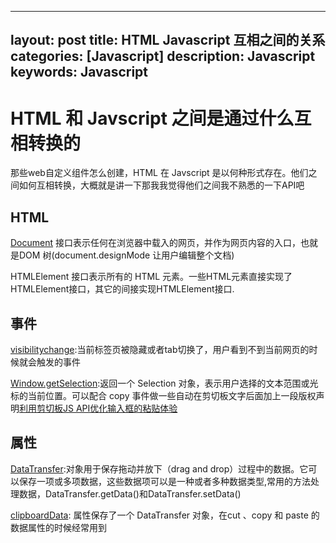 
---
layout: post
title: HTML Javascript 互相之间的关系
categories: [Javascript]
description: Javascript
keywords: Javascript
---

# HTML 和 Javscript 之间是通过什么互相转换的

那些web自定义组件怎么创建，HTML 在 Javscript 是以何种形式存在。他们之间如何互相转换，大概就是讲一下那我我觉得他们之间我不熟悉的一下API吧

## HTML

[Document](https://developer.mozilla.org/zh-CN/docs/Web/API/Document)  接口表示任何在浏览器中载入的网页，并作为网页内容的入口，也就是DOM 树(document.designMode 让用户编辑整个文档)

HTMLElement 接口表示所有的 HTML 元素。一些HTML元素直接实现了HTMLElement接口，其它的间接实现HTMLElement接口.


## 事件
[visibilitychange](https://developer.mozilla.org/zh-CN/docs/Web/API/Document/visibilityState):当前标签页被隐藏或者tab切换了，用户看到不到当前网页的时候就会触发的事件

[Window.getSelection](https://developer.mozilla.org/zh-CN/docs/Web/API/Window/getSelection):返回一个 Selection 对象，表示用户选择的文本范围或光标的当前位置。可以配合 copy 事件做一些自动在剪切板文字后面加上一段版权声明[利用剪切板JS API优化输入框的粘贴体验](https://www.zhangxinxu.com/wordpress/2018/09/js-clipboard-api-paste-input/)

## 属性
[DataTransfer](https://developer.mozilla.org/zh-CN/docs/Web/API/DataTransfer):对象用于保存拖动并放下（drag and drop）过程中的数据。它可以保存一项或多项数据，这些数据项可以是一种或者多种数据类型,常用的方法处理数据，DataTransfer.getData()和DataTransfer.setData()

[clipboardData](https://developer.mozilla.org/zh-CN/docs/Web/API/ClipboardEvent/clipboardData): 属性保存了一个 DataTransfer 对象，在cut 、copy 和 paste 的数据属性的时候经常用到